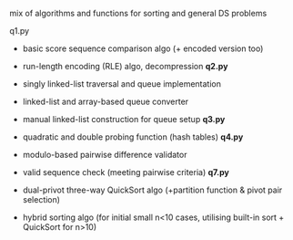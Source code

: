 mix of algorithms and functions for sorting and general DS problems

q1.py
- basic score sequence comparison algo (+ encoded version too)
- run-length encoding (RLE) algo, decompression
**q2.py**
  
- singly linked-list traversal and queue implementation
- linked-list and array-based queue converter
- manual linked-list construction for queue setup
**q3.py**
  
- quadratic and double probing function (hash tables)
**q4.py**
  
- modulo-based pairwise difference validator
- valid sequence check (meeting pairwise criteria)
**q7.py**
  
- dual-privot three-way QuickSort algo (+partition function & pivot pair selection)
- hybrid sorting algo (for initial small n<10 cases, utilising built-in sort + QuickSort for n>10)
